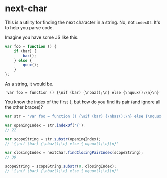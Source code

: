# next-char

This is a utility for finding the next character in a string.  No, not `indexOf`.  It's to help you parse code.

Imagine you have some JS like this.

```js
var foo = function () {
    if (bar) {
        baz();
    } else {
        quux();
    }
};
```

As a string, it would be.

    'var foo = function () {\nif (bar) {\nbaz();\n} else {\nquux();\n}\n}'

You know the index of the first `{`, but how do you find its pair (and ignore all the other braces)?

```js
var str = 'var foo = function () {\nif (bar) {\nbaz();\n} else {\nquux();\n}\n}';

var openingIndex = str.indexOf('{');
// 22

var scopeString = str.substr(openingIndex);
// '{\nif (bar) {\nbaz();\n} else {\nquux();\n}\n}'

var closingIndex = nextChar.findClosingPairIndex(scopeString);
// 39

scopeString = scopeString.substr(0, closingIndex);
// '{\nif (bar) {\nbaz();\n} else {\nquux();\n}\n}'
```
